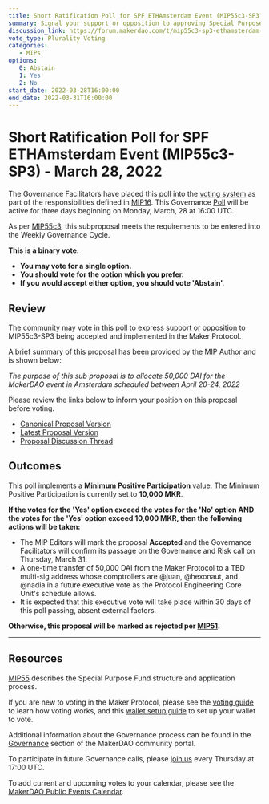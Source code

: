 ```yaml
---
title: Short Ratification Poll for SPF ETHAmsterdam Event (MIP55c3-SP3) - March 28, 2022
summary: Signal your support or opposition to approving Special Purpose Fund ETHAmsterdam Event (MIP55c3-SP3)
discussion_link: https://forum.makerdao.com/t/mip55c3-sp3-ethamsterdam-event-spf/13781
vote_type: Plurality Voting
categories:
   - MIPs
options:
   0: Abstain
   1: Yes
   2: No
start_date: 2022-03-28T16:00:00
end_date: 2022-03-31T16:00:00
---
```

# Short Ratification Poll for SPF ETHAmsterdam Event (MIP55c3-SP3) - March 28, 2022

The Governance Facilitators have placed this poll into the [voting system](https://vote.makerdao.com/polling) as part of the responsibilities defined in [MIP16](https://mips.makerdao.com/mips/details/MIP16). This Governance [Poll](https://community-development.makerdao.com/en/learn/governance/on-chain-gov) will be active for three days beginning on Monday, March, 28 at 16:00 UTC.

As per [MIP55c3](https://mips.makerdao.com/mips/details/MIP55#MIP55c3), this subproposal meets the requirements to be entered into the Weekly Governance Cycle.

**This is a binary vote.**
- **You may vote for a single option.**
- **You should vote for the option which you prefer.**
- **If you would accept either option, you should vote 'Abstain'.**

## Review

The community may vote in this poll to express support or opposition to MIP55c3-SP3 being accepted and implemented in the Maker Protocol.

A brief summary of this proposal has been provided by the MIP Author and is shown below:

*The purpose of this sub proposal is to allocate 50,000 DAI for the MakerDAO event in Amsterdam scheduled between April 20-24, 2022*

Please review the links below to inform your position on this proposal before voting.
* [Canonical Proposal Version](https://github.com/makerdao/mips/blob/174b897e45e3855a5406fcb81e09724297e75e87/MIP55/MIP55c3-Subproposals/MIP55c3-SP3.md)
* [Latest Proposal Version](https://mips.makerdao.com/mips/details/MIP55c3SP3)
* [Proposal Discussion Thread](https://forum.makerdao.com/t/mip55c3-sp3-ethamsterdam-event-spf/13781)

## Outcomes

This poll implements a **Minimum Positive Participation** value. The Minimum Positive Participation is currently set to **10,000 MKR**.

**If the votes for the 'Yes' option exceed the votes for the 'No' option AND the votes for the 'Yes' option exceed 10,000 MKR, then the following actions will be taken:**
* The MIP Editors will mark the proposal **Accepted** and the Governance Facilitators will confirm its passage on the Governance and Risk call on Thursday, March 31. 
* A one-time transfer of 50,000 DAI from the Maker Protocol to a TBD multi-sig address whose comptrollers are @juan, @hexonaut, and @nadia in a future executive vote as the Protocol Engineering Core Unit's schedule allows. 
* It is expected that this executive vote will take place within 30 days of this poll passing, absent external factors.

**Otherwise, this proposal will be marked as rejected per [MIP51](https://mips.makerdao.com/mips/details/MIP51#mip51c2-ratification-poll).**

---

## Resources

[MIP55](https://mips.makerdao.com/mips/details/MIP55) describes the Special Purpose Fund structure and application process.

If you are new to voting in the Maker Protocol, please see the [voting guide](https://community-development.makerdao.com/en/learn/governance/how-voting-works/) to learn how voting works, and this [wallet setup guide](https://community-development.makerdao.com/en/learn/governance/voting-setup/) to set up your wallet to vote.

Additional information about the Governance process can be found in the [Governance](https://community-development.makerdao.com/en/learn/governance) section of the MakerDAO community portal.

To participate in future Governance calls, please [join us](https://github.com/makerdao/community/tree/master/governance/governance-and-risk-meetings) every Thursday at 17:00 UTC.

To add current and upcoming votes to your calendar, please see the [MakerDAO Public Events Calendar](https://calendar.google.com/calendar/embed?src=makerdao.com_3efhm2ghipksegl009ktniomdk%40group.calendar.google.com&ctz=UTC&mode=week&showCalendars=0&showPrint=0).
